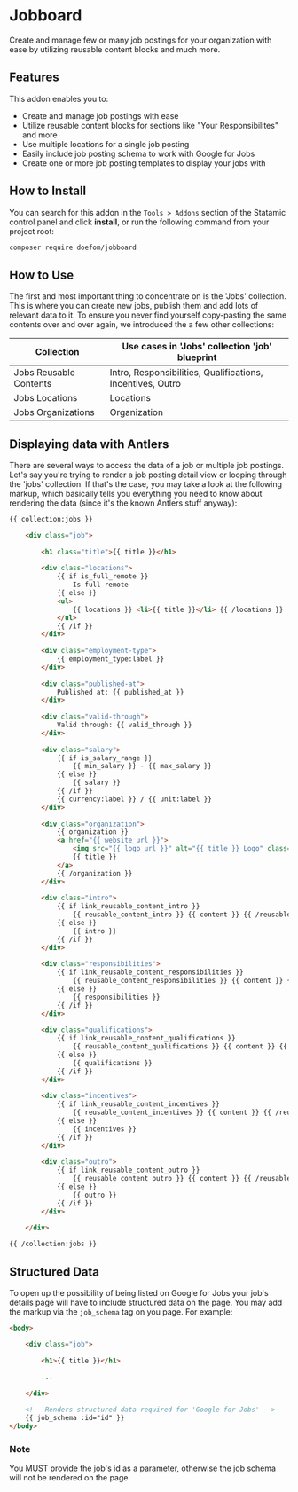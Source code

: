# Jobboard

Create and manage few or many job postings for your organization with ease by utilizing reusable content blocks and much more.

## Features

This addon enables you to:

- Create and manage job postings with ease
- Utilize reusable content blocks for sections like "Your Responsibilites" and more
- Use multiple locations for a single job posting
- Easily include job posting schema to work with Google for Jobs
- Create one or more job posting templates to display your jobs with

## How to Install

You can search for this addon in the `Tools > Addons` section of the Statamic control panel and click **install**, or run the following command from your project root:

``` bash
composer require doefom/jobboard
```

## How to Use

The first and most important thing to concentrate on is the 'Jobs' collection. This is where you can create new jobs,
publish them and add lots of relevant data to it. To ensure you never find yourself copy-pasting the same contents over
and over again, we introduced the a few other collections:

| Collection             | Use cases in 'Jobs' collection 'job' blueprint             |
|------------------------|------------------------------------------------------------|
| Jobs Reusable Contents | Intro, Responsibilities, Qualifications, Incentives, Outro |
| Jobs Locations         | Locations                                                  |
| Jobs Organizations     | Organization                                               |

## Displaying data with Antlers

There are several ways to access the data of a job or multiple job postings. Let's say you're trying to render a job
posting detail view or looping through the 'jobs' collection. If that's the case, you may take a look at the following
markup, which basically tells you everything you need to know about rendering the data (since it's the known
Antlers stuff anyway):

```html
{{ collection:jobs }}

    <div class="job">
    
        <h1 class="title">{{ title }}</h1>
    
        <div class="locations">
            {{ if is_full_remote }}
                Is full remote
            {{ else }}
            <ul>
                {{ locations }} <li>{{ title }}</li> {{ /locations }}
            </ul>
            {{ /if }}
        </div>
    
        <div class="employment-type">
            {{ employment_type:label }}
        </div>
    
        <div class="published-at">
            Published at: {{ published_at }}
        </div>
    
        <div class="valid-through">
            Valid through: {{ valid_through }}
        </div>
    
        <div class="salary">
            {{ if is_salary_range }}
                {{ min_salary }} - {{ max_salary }}
            {{ else }}
                {{ salary }}
            {{ /if }}
            {{ currency:label }} / {{ unit:label }}
        </div>
    
        <div class="organization">
            {{ organization }}
            <a href="{{ website_url }}">
                <img src="{{ logo_url }}" alt="{{ title }} Logo" class="w-20 h-auto"/>
                {{ title }}
            </a>
            {{ /organization }}
        </div>
    
        <div class="intro">
            {{ if link_reusable_content_intro }}
                {{ reusable_content_intro }} {{ content }} {{ /reusable_content_intro }}
            {{ else }}
                {{ intro }}
            {{ /if }}
        </div>
    
        <div class="responsibilities">
            {{ if link_reusable_content_responsibilities }}
                {{ reusable_content_responsibilities }} {{ content }} {{ /reusable_content_responsibilities }}
            {{ else }}
                {{ responsibilities }}
            {{ /if }}
        </div>
    
        <div class="qualifications">
            {{ if link_reusable_content_qualifications }}
                {{ reusable_content_qualifications }} {{ content }} {{ /reusable_content_qualifications }}
            {{ else }}
                {{ qualifications }}
            {{ /if }}
        </div>
    
        <div class="incentives">
            {{ if link_reusable_content_incentives }}
                {{ reusable_content_incentives }} {{ content }} {{ /reusable_content_incentives }}
            {{ else }}
                {{ incentives }}
            {{ /if }}
        </div>
    
        <div class="outro">
            {{ if link_reusable_content_outro }}
                {{ reusable_content_outro }} {{ content }} {{ /reusable_content_outro }}
            {{ else }}
                {{ outro }}
            {{ /if }}
        </div>
        
    </div>

{{ /collection:jobs }}
```

## Structured Data

To open up the possibility of being listed on Google for Jobs your job's details page will have to include structured
data on the page. You may add the markup via the `job_schema` tag on you page. For example:

```html
<body>

    <div class="job">
    
        <h1>{{ title }}</h1>
        
        ...
        
    </div>

    <!-- Renders structured data required for 'Google for Jobs' -->
    {{ job_schema :id="id" }}
</body>
```

### Note

You MUST provide the job's id as a parameter, otherwise the job schema will not be rendered on the page.
